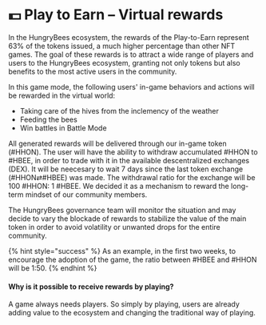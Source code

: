 # 💵 Play to Earn – Virtual rewards

In the HungryBees ecosystem, the rewards of the Play-to-Earn represent 63% of the tokens issued, a much higher percentage than other NFT games. The goal of these rewards is to attract a wide range of players and users to the HungryBees ecosystem, granting not only tokens but also benefits to the most active users in the community.

In this game mode, the following users' in-game behaviors and actions will be rewarded in the virtual world:

* Taking care of the hives from the inclemency of the weather
* Feeding the bees
* Win battles in Battle Mode

All generated rewards will be delivered through our in-game token (#HHON). The user will have the ability to withdraw accumulated #HHON to #HBEE, in order to trade with it in the available descentralized exchanges (DEX). It will be neecesary to wait 7 days since the last token exchange (#HHON⇄#HBEE) was made. The withdrawal ratio for the exchange will be 100 #HHON: 1 #HBEE. We decided it as a mechanism to reward the long-term mindset of our community members.

The HungryBees governance team will monitor the situation and may decide to vary the blockade of rewards to stabilize the value of the main token in order to avoid volatility or unwanted drops for the entire community.&#x20;

{% hint style="success" %}
As an example, in the first two weeks, to encourage the adoption of the game, the ratio between #HBEE and #HHON will be 1:50.
{% endhint %}

#### Why is it possible to receive rewards by playing?

A game always needs players. So simply by playing, users are already adding value to the ecosystem and changing the traditional way of playing.
